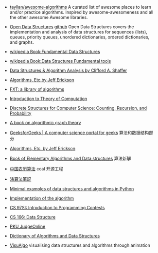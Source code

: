 * [tayllan/awesome-algorithms](https://github.com//tayllan/awesome-algorithms) A curated list of awesome places to learn and/or practice algorithms. Inspired by awesome-awesomeness and all the other awesome Awesome libraries.

* [Open Data Structures](http://opendatastructures.org/)  [github](https://github.com/patmorin/ods) Open Data Structures covers the implementation and analysis of data structures for sequences (lists), queues, priority queues, unordered dictionaries, ordered dictionaries, and graphs.
* [wikipedia Book:Fundamental Data Structures](https://en.wikipedia.org/wiki/Book:Fundamental_Data_Structures)
* [wikipedia Book:Data Structures Fundamental tools](https://en.wikibooks.org/wiki/Data_Structures)
* [Data Structures & Algorithm Analysis by Clifford A. Shaffer](http://people.cs.vt.edu/~shaffer/Book/)
* [Algorithms, Etc.by Jeff Erickson](http://jeffe.cs.illinois.edu/teaching/algorithms/)
* [FXT: a library of algorithms](http://jjj.de/fxt/fxtpage.html)
* [Introduction to Theory of Computation](http://cglab.ca/~michiel/TheoryOfComputation/)
* [Discrete Structures for Computer Science: Counting, Recursion, and Probability](http://cglab.ca/~michiel/DiscreteStructures/)
* [A book on algorithmic graph theory](https://code.google.com/archive/p/graphbook/)
* [GeeksforGeeks | A computer science portal for geeks](http://www.geeksforgeeks.org/) 算法和数据结构部分
* [Algorithms, Etc. by Jeff Erickson](http://web.engr.illinois.edu/~jeffe/teaching/algorithms/)
* [Book of Elementary Algorithms and Data structures](https://github.com/liuxinyu95/AlgoXY) 算法新解
* [中国农历算法](http://ccal.chinesebay.com/ccal/index.html) ccal 开源工程
* [演算法筆記](http://www.csie.ntnu.edu.tw/~u91029/)
* [Minimal examples of data structures and algorithms in Python](https://github.com/keon/algorithms)
* [Implementation of the algorithm](https://github.com/zhangzewen/Algorithms)
* [CS 97SI: Introduction to Programming Contests](http://web.stanford.edu/class/cs97si/)
* [CS 166: Data Structure](https://web.stanford.edu/class/cs166/)
* [PKU JudgeOnline](http://poj.org/)
* [Dictionary of Algorithms and Data Structures](https://xlinux.nist.gov/dads//)
* [VisuAlgo](https://visualgo.net)  visualising data structures and algorithms through animation
